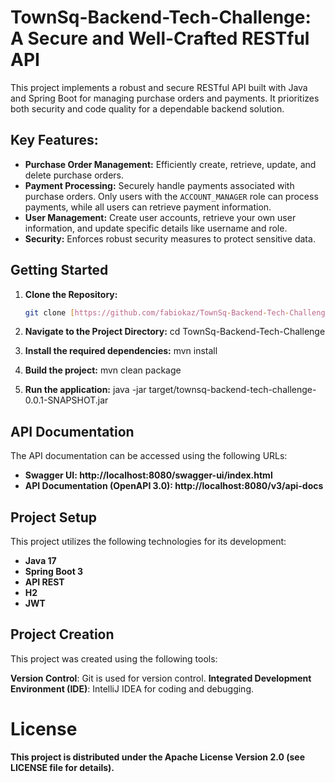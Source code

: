 # TownSq-Backend-Tech-Challenge: A Secure and Well-Crafted RESTful API

This project implements a robust and secure RESTful API built with Java and Spring Boot for managing purchase orders and payments. It prioritizes both security and code quality for a dependable backend solution.

## Key Features:

* **Purchase Order Management:** Efficiently create, retrieve, update, and delete purchase orders.
* **Payment Processing:** Securely handle payments associated with purchase orders. Only users with the `ACCOUNT_MANAGER` role can process payments, while all users can retrieve payment information.
* **User Management:** Create user accounts, retrieve your own user information, and update specific details like username and role.
* **Security:** Enforces robust security measures to protect sensitive data.

## Getting Started

1. **Clone the Repository:**

   ```bash
   git clone [https://github.com/fabiokaz/TownSq-Backend-Tech-Challenge.git](https://github.com/fabiokaz/TownSq-Backend-Tech-Challenge.git)
   
2. **Navigate to the Project Directory:**
   cd TownSq-Backend-Tech-Challenge

3. **Install the required dependencies:**
   mvn install

4. **Build the project:**
   mvn clean package

5. **Run the application:**
   java -jar target/townsq-backend-tech-challenge-0.0.1-SNAPSHOT.jar

## API Documentation
The API documentation can be accessed using the following URLs:

* **Swagger UI: http://localhost:8080/swagger-ui/index.html**
* **API Documentation (OpenAPI 3.0): http://localhost:8080/v3/api-docs**

## Project Setup

This project utilizes the following technologies for its development:

* **Java 17**
* **Spring Boot 3**
* **API REST**
* **H2**
* **JWT**

## Project Creation

This project was created using the following tools:

   **Version Control**: Git is used for version control.
   **Integrated Development Environment (IDE)**: IntelliJ IDEA for coding and debugging.

# License

   **This project is distributed under the Apache License Version 2.0 (see LICENSE file for details).**






